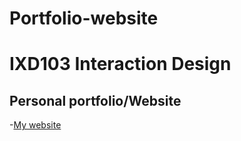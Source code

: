 # Portfolio-website
IXD103 Interaction Design 
======================================

Personal portfolio/Website
-----------------------------------

-[My website](https://rachelcatherinesproule.github.io/Portfolio-website/Untitled-1.html)
